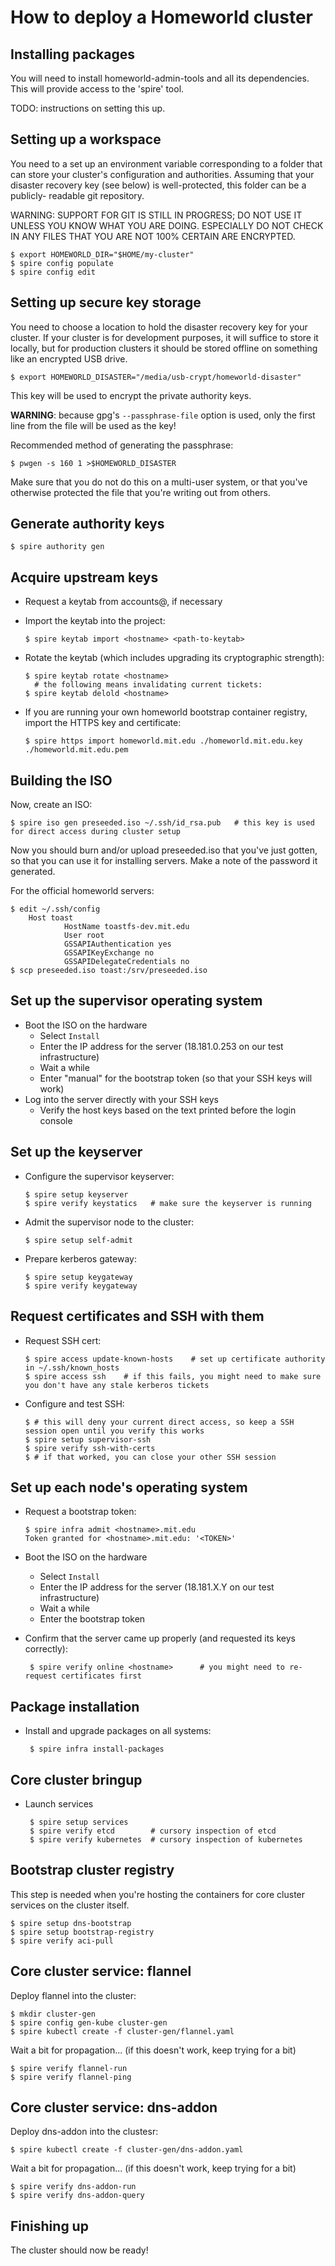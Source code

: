 # How to deploy a Homeworld cluster

## Installing packages

You will need to install homeworld-admin-tools and all its dependencies. This
will provide access to the 'spire' tool.

TODO: instructions on setting this up.

## Setting up a workspace

You need to a set up an environment variable corresponding to a folder that can
store your cluster's configuration and authorities. Assuming that your disaster
recovery key (see below) is well-protected, this folder can be a publicly-
readable git repository.

WARNING: SUPPORT FOR GIT IS STILL IN PROGRESS; DO NOT USE IT UNLESS YOU KNOW
WHAT YOU ARE DOING. ESPECIALLY DO NOT CHECK IN ANY FILES THAT YOU ARE NOT 100%
CERTAIN ARE ENCRYPTED.

    $ export HOMEWORLD_DIR="$HOME/my-cluster"
    $ spire config populate
    $ spire config edit

## Setting up secure key storage

You need to choose a location to hold the disaster recovery key for your
cluster. If your cluster is for development purposes, it will suffice to store
it locally, but for production clusters it should be stored offline on
something like an encrypted USB drive.

    $ export HOMEWORLD_DISASTER="/media/usb-crypt/homeworld-disaster"

This key will be used to encrypt the private authority keys.

**WARNING**: because gpg's `--passphrase-file` option is used, only the first
line from the file will be used as the key!

Recommended method of generating the passphrase:

    $ pwgen -s 160 1 >$HOMEWORLD_DISASTER

Make sure that you do not do this on a multi-user system, or that you've
otherwise protected the file that you're writing out from others.

## Generate authority keys

    $ spire authority gen

## Acquire upstream keys

 * Request a keytab from accounts@, if necessary
 * Import the keytab into the project:

       $ spire keytab import <hostname> <path-to-keytab>

 * Rotate the keytab (which includes upgrading its cryptographic strength):

       $ spire keytab rotate <hostname>
         # the following means invalidating current tickets:
       $ spire keytab delold <hostname>

 * If you are running your own homeworld bootstrap container registry, import the HTTPS key and certificate:

       $ spire https import homeworld.mit.edu ./homeworld.mit.edu.key ./homeworld.mit.edu.pem

## Building the ISO

Now, create an ISO:

    $ spire iso gen preseeded.iso ~/.ssh/id_rsa.pub   # this key is used for direct access during cluster setup

Now you should burn and/or upload preseeded.iso that you've just gotten, so
that you can use it for installing servers. Make a note of the password it
generated.

For the official homeworld servers:

    $ edit ~/.ssh/config
        Host toast
                HostName toastfs-dev.mit.edu
                User root
                GSSAPIAuthentication yes
                GSSAPIKeyExchange no
                GSSAPIDelegateCredentials no
    $ scp preseeded.iso toast:/srv/preseeded.iso

## Set up the supervisor operating system

 * Boot the ISO on the hardware
   - Select `Install`
   - Enter the IP address for the server (18.181.0.253 on our test infrastructure)
   - Wait a while
   - Enter "manual" for the bootstrap token (so that your SSH keys will work)
 * Log into the server directly with your SSH keys
   - Verify the host keys based on the text printed before the login console

## Set up the keyserver

 * Configure the supervisor keyserver:

       $ spire setup keyserver
       $ spire verify keystatics   # make sure the keyserver is running

 * Admit the supervisor node to the cluster:

       $ spire setup self-admit

 * Prepare kerberos gateway:

       $ spire setup keygateway
       $ spire verify keygateway

## Request certificates and SSH with them

 * Request SSH cert:

       $ spire access update-known-hosts    # set up certificate authority in ~/.ssh/known_hosts
       $ spire access ssh    # if this fails, you might need to make sure you don't have any stale kerberos tickets

 * Configure and test SSH:

       $ # this will deny your current direct access, so keep a SSH session open until you verify this works
       $ spire setup supervisor-ssh
       $ spire verify ssh-with-certs
       $ # if that worked, you can close your other SSH session

## Set up each node's operating system

 * Request a bootstrap token:

       $ spire infra admit <hostname>.mit.edu
       Token granted for <hostname>.mit.edu: '<TOKEN>'

 * Boot the ISO on the hardware
   - Select `Install`
   - Enter the IP address for the server (18.181.X.Y on our test infrastructure)
   - Wait a while
   - Enter the bootstrap token
 * Confirm that the server came up properly (and requested its keys correctly):

        $ spire verify online <hostname>      # you might need to re-request certificates first

## Package installation

 * Install and upgrade packages on all systems:

        $ spire infra install-packages

## Core cluster bringup

 * Launch services

        $ spire setup services
        $ spire verify etcd        # cursory inspection of etcd
        $ spire verify kubernetes  # cursory inspection of kubernetes

## Bootstrap cluster registry

This step is needed when you're hosting the containers for core cluster
services on the cluster itself.

    $ spire setup dns-bootstrap
    $ spire setup bootstrap-registry
    $ spire verify aci-pull

## Core cluster service: flannel

Deploy flannel into the cluster:

    $ mkdir cluster-gen
    $ spire config gen-kube cluster-gen
    $ spire kubectl create -f cluster-gen/flannel.yaml

Wait a bit for propagation... (if this doesn't work, keep trying for a bit)

    $ spire verify flannel-run
    $ spire verify flannel-ping

## Core cluster service: dns-addon

Deploy dns-addon into the clustesr:

    $ spire kubectl create -f cluster-gen/dns-addon.yaml

Wait a bit for propagation... (if this doesn't work, keep trying for a bit)

    $ spire verify dns-addon-run
    $ spire verify dns-addon-query

## Finishing up

The cluster should now be ready!
